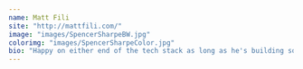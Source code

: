 ```yaml
---
name: Matt Fili
site: "http://mattfili.com/"
image: "images/SpencerSharpeBW.jpg"
colorimg: "images/SpencerSharpeColor.jpg"
bio: "Happy on either end of the tech stack as long as he's building something.  Ex-strategy consultant, ex-investment banker, ex-sales professional so he's comfortable wearing a few different hats. A few of his favorite things: late night coding, making deals happen, collaborating on big ideas."
---
```

